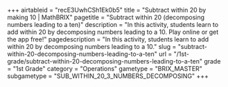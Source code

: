 +++
airtableid = "recE3UwhCSh1Ek0b5"
title = "Subtract within 20 by making 10 | MathBRIX"
pagetitle = "Subtract within 20 (decomposing numbers leading to a ten)"
description = "In this activity, students learn to add within 20 by decomposing numbers leading to a 10. Play online or get the app free!"
pagedescription = "In this activity, students learn to add within 20 by decomposing numbers leading to a 10."
slug = "subtract-within-20-decomposing-numbers-leading-to-a-ten"
url = "/1st-grade/subtract-within-20-decomposing-numbers-leading-to-a-ten"
grade = "1st Grade"
category = "Operations"
gametype = "BRIX_MASTER"
subgametype = "SUB_WITHIN_20_3_NUMBERS_DECOMPOSING"
+++